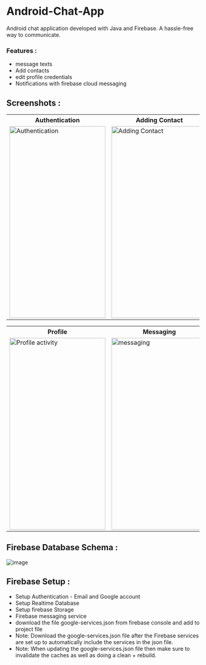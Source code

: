 # Android-Chat-App

Android chat application developed with Java and Firebase. A hassle-free way to communicate. 
### Features : 
* message texts
* Add contacts
* edit profile credentials
* Notifications with firebase cloud messaging

## Screenshots : 

<table>
  <tr>
    <th>Authentication</th>
    <th>Adding Contact</th>
    <th>Contacts</th>
  </tr>
  <tr>
    <td><img src="https://user-images.githubusercontent.com/79650580/195169217-ad08d0e6-23a3-4fad-874e-e68b3b828c32.png" alt="Authentication" style="width:250px;height:500px;"></td>
    <td><img src="https://user-images.githubusercontent.com/79650580/195169821-2efe67cc-718d-42b7-b510-d4004692cf3e.png" alt="Adding Contact" style="width:250px;height:500px;"></td>
    <td><img src="https://user-images.githubusercontent.com/79650580/195169874-6bbcaa95-6e8b-4e7e-abad-69021df4bde5.png" alt="Contacts activity" style="width:250px;height:500px;"></td>
  </tr>
   
</table>


<table>
  <tr>
    <th>Profile</th>
    <th>Messaging</th>
  </tr>
  <tr>
    <td><img src="https://user-images.githubusercontent.com/79650580/195170439-1688801d-3f90-4ef3-a591-c45200c3d714.png" alt="Profile activity" style="width:250px;height:500px;"></td>
    <td><img src="https://user-images.githubusercontent.com/79650580/195171608-4b051690-59fa-4601-b1c6-db1e44c6bfd4.png" alt="messaging" style="width:250px;height:500px;"></td>
  </tr>
   
</table>

## Firebase Database Schema : 
![image](https://user-images.githubusercontent.com/79650580/195172072-bcbe77b4-84c2-4a6c-817d-836bb0572db6.png)

## Firebase Setup :
* Setup Authentication - Email and Google account
* Setup Realtime Database
* Setup firebase Storage
* Firebase messaging service
* download the file google-services.json from firebase console and add to project file
* Note: Download the google-services.json file after the Firebase services are set up to automatically include the services in the json file.
* Note: When updating the google-services.json file then make sure to invalidate the caches as well as doing a clean + rebuild.
